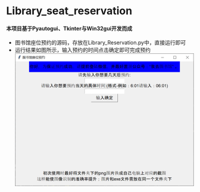 # Library_seat_reservation
#### 本项目基于Pyautogui、Tkinter与Win32gui开发而成
* 图书馆座位预约的源码，存放在Library_Reservation.py中，直接运行即可
* 运行结果如图所示，输入预约的时间点击确定即可完成预约
    ![主界面如图](./image/screen.png)

